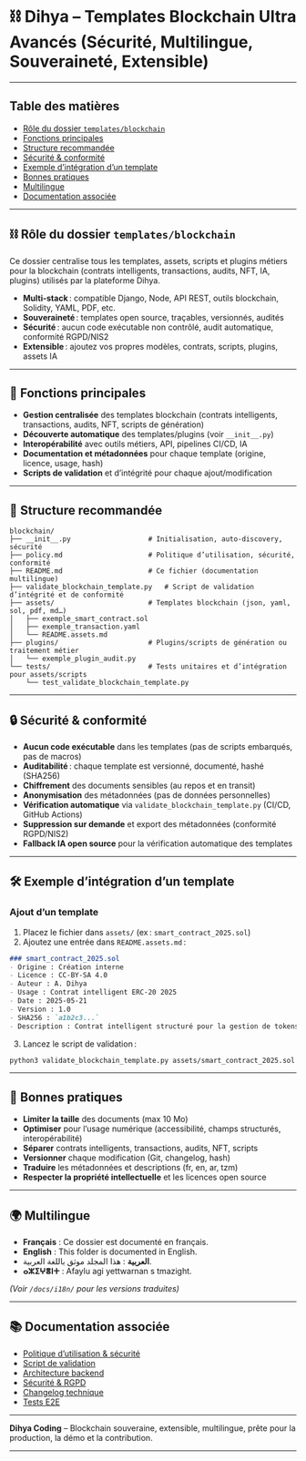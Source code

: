 # ⛓️ Dihya – Templates Blockchain Ultra Avancés (Sécurité, Multilingue, Souveraineté, Extensible)

---

## Table des matières

- [Rôle du dossier `templates/blockchain`](#rôle-du-dossier-templatesblockchain)
- [Fonctions principales](#fonctions-principales)
- [Structure recommandée](#structure-recommandée)
- [Sécurité & conformité](#sécurité--conformité)
- [Exemple d’intégration d’un template](#exemple-dintégration-dun-template)
- [Bonnes pratiques](#bonnes-pratiques)
- [Multilingue](#multilingue)
- [Documentation associée](#documentation-associée)

---

## ⛓️ Rôle du dossier `templates/blockchain`

Ce dossier centralise tous les templates, assets, scripts et plugins métiers pour la blockchain (contrats intelligents, transactions, audits, NFT, IA, plugins) utilisés par la plateforme Dihya.

- **Multi-stack** : compatible Django, Node, API REST, outils blockchain, Solidity, YAML, PDF, etc.
- **Souveraineté** : templates open source, traçables, versionnés, audités
- **Sécurité** : aucun code exécutable non contrôlé, audit automatique, conformité RGPD/NIS2
- **Extensible** : ajoutez vos propres modèles, contrats, scripts, plugins, assets IA

---

## 🧠 Fonctions principales

- **Gestion centralisée** des templates blockchain (contrats intelligents, transactions, audits, NFT, scripts de génération)
- **Découverte automatique** des templates/plugins (voir `__init__.py`)
- **Interopérabilité** avec outils métiers, API, pipelines CI/CD, IA
- **Documentation et métadonnées** pour chaque template (origine, licence, usage, hash)
- **Scripts de validation** et d’intégrité pour chaque ajout/modification

---

## 📁 Structure recommandée

```
blockchain/
├── __init__.py                   # Initialisation, auto-discovery, sécurité
├── policy.md                     # Politique d’utilisation, sécurité, conformité
├── README.md                     # Ce fichier (documentation multilingue)
├── validate_blockchain_template.py   # Script de validation d’intégrité et de conformité
├── assets/                       # Templates blockchain (json, yaml, sol, pdf, md…)
│   ├── exemple_smart_contract.sol
│   ├── exemple_transaction.yaml
│   └── README.assets.md
├── plugins/                      # Plugins/scripts de génération ou traitement métier
│   └── exemple_plugin_audit.py
└── tests/                        # Tests unitaires et d’intégration pour assets/scripts
    └── test_validate_blockchain_template.py
```

---

## 🔒 Sécurité & conformité

- **Aucun code exécutable** dans les templates (pas de scripts embarqués, pas de macros)
- **Auditabilité** : chaque template est versionné, documenté, hashé (SHA256)
- **Chiffrement** des documents sensibles (au repos et en transit)
- **Anonymisation** des métadonnées (pas de données personnelles)
- **Vérification automatique** via `validate_blockchain_template.py` (CI/CD, GitHub Actions)
- **Suppression sur demande** et export des métadonnées (conformité RGPD/NIS2)
- **Fallback IA open source** pour la vérification automatique des templates

---

## 🛠️ Exemple d’intégration d’un template

### Ajout d’un template

1. Placez le fichier dans `assets/` (ex : `smart_contract_2025.sol`)
2. Ajoutez une entrée dans `README.assets.md` :

```markdown
### smart_contract_2025.sol
- Origine : Création interne
- Licence : CC-BY-SA 4.0
- Auteur : A. Dihya
- Usage : Contrat intelligent ERC-20 2025
- Date : 2025-05-21
- Version : 1.0
- SHA256 : `a1b2c3...`
- Description : Contrat intelligent structuré pour la gestion de tokens ERC-20, compatible audits et outils blockchain.
```

3. Lancez le script de validation :

```bash
python3 validate_blockchain_template.py assets/smart_contract_2025.sol
```

---

## 📝 Bonnes pratiques

- **Limiter la taille** des documents (max 10 Mo)
- **Optimiser** pour l’usage numérique (accessibilité, champs structurés, interopérabilité)
- **Séparer** contrats intelligents, transactions, audits, NFT, scripts
- **Versionner** chaque modification (Git, changelog, hash)
- **Traduire** les métadonnées et descriptions (fr, en, ar, tzm)
- **Respecter la propriété intellectuelle** et les licences open source

---

## 🌍 Multilingue

- **Français** : Ce dossier est documenté en français.
- **English** : This folder is documented in English.
- **العربية** : هذا المجلد موثق باللغة العربية.
- **ⴰⵣⵉⵖⴻⵏⵜ** : Afaylu agi yettwarnan s tmazight.

*(Voir `/docs/i18n/` pour les versions traduites)*

---

## 📚 Documentation associée

- [Politique d’utilisation & sécurité](./policy.md)
- [Script de validation](./validate_blockchain_template.py)
- [Architecture backend](../../../../docs/architecture.md)
- [Sécurité & RGPD](../../../../SECURITY.md)
- [Changelog technique](../../../../TECHNICAL_CHANGELOG.md)
- [Tests E2E](../../../../E2E_TESTS_GUIDE.md)

---

**Dihya Coding** – Blockchain souveraine, extensible, multilingue, prête pour la production, la démo et la contribution.

---
